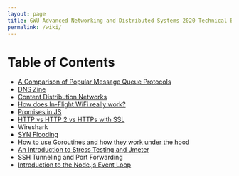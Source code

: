 ```yaml
---
layout: page
title: GWU Advanced Networking and Distributed Systems 2020 Technical Blog
permalink: /wiki/
---
```

<link type="text/css" rel="stylesheet" href="/assets/css/lightslider.min.css" />
<script src="https://ajax.googleapis.com/ajax/libs/jquery/1.11.0/jquery.min.js"></script>
<script src="/assets/js/lightslider.min.js"></script>



# Table of Contents
- [A Comparison of Popular Message Queue Protocols](/wiki/messagequeues/)
- [DNS Zine](/wiki/dns_zine/)
- [Content Distribution Networks](/wiki/cloudfront)
- [How does In-Flight WiFi really work?](/wiki/inflightWifiBlog/)
- [Promises in JS](/wiki/Promises/)
- [HTTP vs HTTP 2 vs HTTPs with SSL](/wiki/http1-2httpsSSL/)
- Wireshark <!--[Wireshark Puzzle]()-->
- [SYN Flooding](/wiki/syn_flooding/)
- [How to use Goroutines and how they work under the hood](/wiki/goroutine_study/)
- [An Introduction to Stress Testing and Jmeter](/wiki/StressTestingBlog/)
- SSH Tunneling and Port Forwarding <!--[SSH Tunneling and Port Forwarding]()-->
- [Introduction to the Node.js Event Loop](/wiki/nodejs/)
